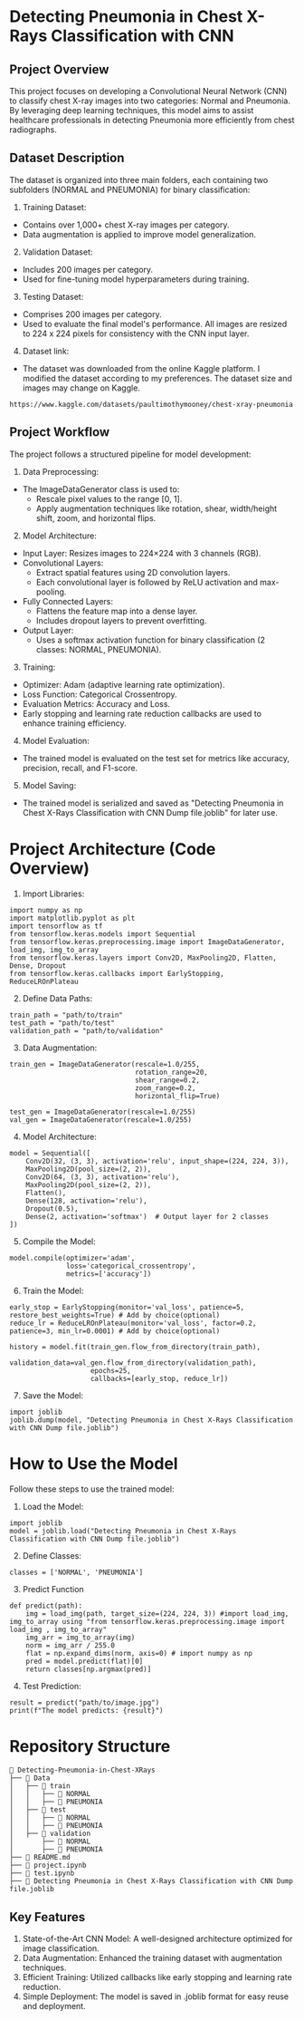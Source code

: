 # Detecting Pneumonia in Chest X-Rays Classification with CNN
## Project Overview
This project focuses on developing a Convolutional Neural Network (CNN) to classify chest X-ray images into two categories: Normal and Pneumonia. By leveraging deep learning techniques, this model aims to assist healthcare professionals in detecting Pneumonia more efficiently from chest radiographs.
## Dataset Description
The dataset is organized into three main folders, each containing two subfolders (NORMAL and PNEUMONIA) for binary classification:

1. Training Dataset:
- Contains over 1,000+ chest X-ray images per category.
- Data augmentation is applied to improve model generalization.
2. Validation Dataset:
- Includes 200 images per category.
- Used for fine-tuning model hyperparameters during training.
3. Testing Dataset:
- Comprises 200 images per category.
- Used to evaluate the final model's performance.
All images are resized to 224 x 224 pixels for consistency with the CNN input layer.
4. Dataset link:
- The dataset was downloaded from the online Kaggle platform. I modified the dataset according to my preferences. The dataset size and images may change on Kaggle.
```
https://www.kaggle.com/datasets/paultimothymooney/chest-xray-pneumonia
```
## Project Workflow
The project follows a structured pipeline for model development:
1. Data Preprocessing:
- The ImageDataGenerator class is used to:
   - Rescale pixel values to the range [0, 1].
   - Apply augmentation techniques like rotation, shear, width/height shift, zoom, and horizontal flips.
2. Model Architecture:
- Input Layer: Resizes images to 224×224 with 3 channels (RGB).
- Convolutional Layers:
   -  Extract spatial features using 2D convolution layers.
   - Each convolutional layer is followed by ReLU activation and max-pooling.
- Fully Connected Layers:
   - Flattens the feature map into a dense layer.
   - Includes dropout layers to prevent overfitting.
- Output Layer:
   - Uses a softmax activation function for binary classification (2 classes: NORMAL, PNEUMONIA).
3. Training:
- Optimizer: Adam (adaptive learning rate optimization).
- Loss Function: Categorical Crossentropy.
- Evaluation Metrics: Accuracy and Loss.
- Early stopping and learning rate reduction callbacks are used to enhance training efficiency.
4. Model Evaluation:
- The trained model is evaluated on the test set for metrics like accuracy, precision, recall, and F1-score.
5. Model Saving:
- The trained model is serialized and saved as "Detecting Pneumonia in Chest X-Rays Classification with CNN Dump file.joblib" for later use.

# Project Architecture (Code Overview)
1. Import Libraries:
```
import numpy as np
import matplotlib.pyplot as plt
import tensorflow as tf
from tensorflow.keras.models import Sequential
from tensorflow.keras.preprocessing.image import ImageDataGenerator, load_img, img_to_array
from tensorflow.keras.layers import Conv2D, MaxPooling2D, Flatten, Dense, Dropout
from tensorflow.keras.callbacks import EarlyStopping, ReduceLROnPlateau
```
2. Define Data Paths:
```
train_path = "path/to/train"
test_path = "path/to/test"
validation_path = "path/to/validation"
```
3. Data Augmentation:
```
train_gen = ImageDataGenerator(rescale=1.0/255, 
                               rotation_range=20,
                               shear_range=0.2,
                               zoom_range=0.2,
                               horizontal_flip=True)

test_gen = ImageDataGenerator(rescale=1.0/255)
val_gen = ImageDataGenerator(rescale=1.0/255)
```
4. Model Architecture:
```
model = Sequential([
    Conv2D(32, (3, 3), activation='relu', input_shape=(224, 224, 3)),
    MaxPooling2D(pool_size=(2, 2)),
    Conv2D(64, (3, 3), activation='relu'),
    MaxPooling2D(pool_size=(2, 2)),
    Flatten(),
    Dense(128, activation='relu'),
    Dropout(0.5),
    Dense(2, activation='softmax')  # Output layer for 2 classes
])
```
5. Compile the Model:
```
model.compile(optimizer='adam',
              loss='categorical_crossentropy',
              metrics=['accuracy'])
```
6. Train the Model:
```
early_stop = EarlyStopping(monitor='val_loss', patience=5, restore_best_weights=True) # Add by choice(optional) 
reduce_lr = ReduceLROnPlateau(monitor='val_loss', factor=0.2, patience=3, min_lr=0.0001) # Add by choice(optional) 

history = model.fit(train_gen.flow_from_directory(train_path),
                    validation_data=val_gen.flow_from_directory(validation_path),
                    epochs=25,
                    callbacks=[early_stop, reduce_lr])
```
7. Save the Model:
```
import joblib
joblib.dump(model, "Detecting Pneumonia in Chest X-Rays Classification with CNN Dump file.joblib")
```
# How to Use the Model
Follow these steps to use the trained model:

1. Load the Model:
```
import joblib
model = joblib.load("Detecting Pneumonia in Chest X-Rays Classification with CNN Dump file.joblib")
```
2. Define Classes:
```
classes = ['NORMAL', 'PNEUMONIA']
```
3. Predict Function
```
def predict(path):
    img = load_img(path, target_size=(224, 224, 3)) #import load_img, img_to_array using "from tensorflow.keras.preprocessing.image import load_img , img_to_array"
    img_arr = img_to_array(img)
    norm = img_arr / 255.0
    flat = np.expand_dims(norm, axis=0) # import numpy as np
    pred = model.predict(flat)[0]
    return classes[np.argmax(pred)]
```
4. Test Prediction:
```
result = predict("path/to/image.jpg")
print(f"The model predicts: {result}")
```
# Repository Structure
```
📂 Detecting-Pneumonia-in-Chest-XRays
├── 📂 Data
│   ├── 📂 train
│   │   ├── 📂 NORMAL
│   │   ├── 📂 PNEUMONIA
│   ├── 📂 test
│   │   ├── 📂 NORMAL
│   │   ├── 📂 PNEUMONIA
│   ├── 📂 validation
│       ├── 📂 NORMAL
│       ├── 📂 PNEUMONIA
├── 📝 README.md
├── 📄 project.ipynb
├── 📄 test.ipynb
├── 📄 Detecting Pneumonia in Chest X-Rays Classification with CNN Dump file.joblib
```
## Key Features
1. State-of-the-Art CNN Model: A well-designed architecture optimized for image classification.
2. Data Augmentation: Enhanced the training dataset with augmentation techniques.
3. Efficient Training: Utilized callbacks like early stopping and learning rate reduction.
4. Simple Deployment: The model is saved in .joblib format for easy reuse and deployment.

